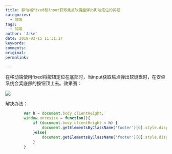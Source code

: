 ```yaml
---
title: 移动端fixed和input获取焦点软键盘弹出影响定位的问题
categories:
  - 前端
tags:
  - 前端
author: 'Jake'
date: 2018-03-15 11:31:17
keywords:
comments:
original:
permalink:

---
```


在移动端使用fixed将按钮定位在底部时，当input获取焦点弹出软键盘时，在安卓系统会奖底部的按钮顶上去。效果图：

![](/images/移动端fixed和input获取焦点软键盘弹出影响定位的问题/WechatIMG6.jpeg)

<!--more-->

解决办法：

```js
        var h = document.body.clientHeight;
        window.onresize = function(){
            if (document.body.clientHeight < h) {
                document.getElementsByClassName('footer')[0].style.display = "none";
            }else{
                document.getElementsByClassName('footer')[0].style.display = "block";
            }
        }
```
